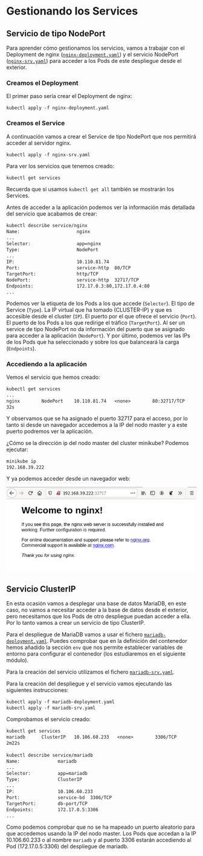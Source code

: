 # Gestionando los Services

## Servicio de tipo NodePort

Para aprender cómo gestionamos los servicios, vamos a trabajar con el Deployment de nginx ([`nginx-deployment.yaml`](../modulo5/files/nginx-deployment.yaml)) y el servicio NodePort ([`nginx-srv.yaml`](files/nginx-srv.yaml)) para acceder a los Pods de este despliegue desde el exterior.

### Creamos el Deployment

El primer paso sería crear el Deployment de nginx:

    kubectl apply -f nginx-deployment.yaml

### Creamos el Service

A continuación vamos a crear el Service de tipo NodePort que nos permitirá acceder al servidor nginx.

    kubectl apply -f nginx-srv.yaml

Para ver los servicios que tenemos creado:

    kubectl get services

Recuerda que si usamos `kubectl get all` también se mostrarán los Services.

Antes de acceder a la aplicación podemos ver la información más detallada del servicio que acabamos de crear:

    kubectl describe service/nginx
    Name:                     nginx
    ...
    Selector:                 app=nginx
    Type:                     NodePort
    ...
    IP:                       10.110.81.74
    Port:                     service-http  80/TCP
    TargetPort:               http/TCP
    NodePort:                 service-http  32717/TCP
    Endpoints:                172.17.0.3:80,172.17.0.4:80
    ...

Podemos ver la etiqueta de los Pods a los que accede (`Selector`). El tipo de Service (`Type`). La IP virtual que ha tomado (CLUSTER-IP) y que es accesible desde el cluster (`IP`). El puerto por el que ofrece el servicio (`Port`). El puerto de los Pods a los que redirige el tráfico (`TargetPort`). Al ser un service de tipo NodePort no da información del puerto que se asignado para acceder a la aplicación (`NodePort`). Y por último, podemos ver las IPs de los Pods que ha seleccionado y sobre los que balanceará la carga (`Endpoints`).

### Accediendo a la aplicación

Vemos el servicio que hemos creado:

    kubectl get services
    ...
    nginx        NodePort    10.110.81.74   <none>        80:32717/TCP   32s

Y observamos que se ha asignado el puerto 32717 para el acceso, por lo tanto si desde un navegador accedemos a la IP del nodo master y a este puerto podremos ver la aplicación.

¿Cómo se la dirección ip del nodo master del cluster minikube? Podemos ejecutar:

    minikube ip
    192.168.39.222

Y ya podemos acceder desde un navegador web:

![Acceso a nginx](img/nginx.png)

## Servicio ClusterIP

En esta ocasión vamos a desplegar una base de datos MariaDB, en este caso, no vamos a necesitar acceder a la base de datos desde el exterior, pero necesitamos que los Pods de otro despliegue puedan acceder a ella. Por lo tanto vamos a crear un servicio de tipo ClusterIP.

Para el despliegue de MariaDB vamos a usar el fichero [`mariadb-deployment.yaml`](files/mariadb-deployment.yaml). Puedes comprobar que en la definición del contenedor hemos añadido la sección `env` que nos permite establecer variables de entorno para configurar el contenedor (los estudiaremos en el siguiente módulo).

Para la creación del servicio utilizamos el fichero [`mariadb-srv.yaml`](files/mariad-srv.yaml).

Para la creación del despliegue y el servicio vamos ejecutando las siguientes instrucciones:

    kubectl apply -f mariadb-deployment.yaml
    kubectl apply -f mariadb-srv.yaml

Comprobamos el servicio creado:

    kubectl get services
    mariadb      ClusterIP   10.106.60.233   <none>        3306/TCP       2m22s

    kubectl describe service/mariadb
    Name:              mariadb
    ...
    Selector:          app=mariadb
    Type:              ClusterIP
    ...
    IP:                10.106.60.233
    Port:              service-bd  3306/TCP
    TargetPort:        db-port/TCP
    Endpoints:         172.17.0.5:3306
    ...

Como podemos comprobar que no se ha mapeado un puerto aleatorio para que accedemos usando la IP del nodo master. Los Pods que accedan a la IP 10.106.60.233 o al nombre `mariadb` y al puerto 3306 estarán accediendo al Pod (172.17.0.5:3306) del despliegue de mariadb.
